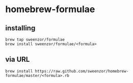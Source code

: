 # homebrew-formulae

## installing

```
brew tap sweenzor/formulae
brew install sweenzor/formulae/<formula>
```

## via URL

```
brew install https://raw.github.com/sweenzor/homebrew-formulae/master/<formula>.rb
```
